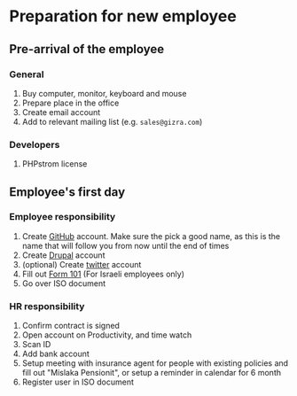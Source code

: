 # Preparation for new employee

## Pre-arrival of the employee

### General

1. Buy computer, monitor, keyboard and mouse
2. Prepare place in the office
2. Create email account
3. Add to relevant mailing list (e.g. `sales@gizra.com`)


### Developers

1. PHPstrom license

## Employee's first day

### Employee responsibility

1. Create [GitHub](https://github.com/) account. Make sure the pick a good name, as this is the name that will follow you from now until the end of times
2. Create [Drupal](http://drupal.org/) account
3. (optional) Create [twitter](http://twitter.com/) account
4. Fill out [Form 101](https://taxes.gov.il/taxesformslist/itc101_13.pdf) (For Israeli employees only)
5. Go over ISO document


### HR responsibility

1. Confirm contract is signed
2. Open account on Productivity, and time watch
3. Scan ID
4. Add bank account
5. Setup meeting with insurance agent for people with existing policies and fill out "Mislaka Pensionit", or setup a reminder in calendar for 6 month
6. Register user in ISO document